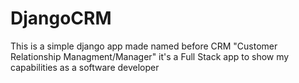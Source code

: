 # DjangoCRM
This is a simple django app made named before CRM "Customer Relationship Managment/Manager" it's a Full Stack app to show my capabilities as a software developer
